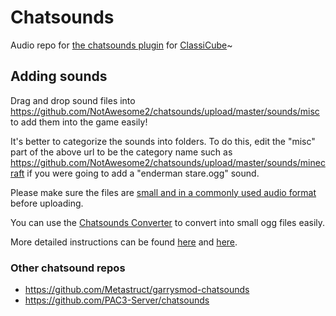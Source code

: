 # Chatsounds

Audio repo for [the chatsounds plugin](https://github.com/SpiralP/rust-classicube-chatsounds-plugin) for [ClassiCube](https://www.classicube.net/)~

## Adding sounds

Drag and drop sound files into https://github.com/NotAwesome2/chatsounds/upload/master/sounds/misc to add them into the game easily!  

It's better to categorize the sounds into folders.  To do this, edit the "misc" part of the above url to be the category name such as https://github.com/NotAwesome2/chatsounds/upload/master/sounds/minecraft if you were going to add a "enderman stare.ogg" sound.

Please make sure the files are [small and in a commonly used audio format](https://github.com/Metastruct/garrysmod-chatsounds/blob/master/HOW%20TO%20ADD%20SOUNDS.txt#L13) before uploading.

You can use the [Chatsounds Converter](https://carbonated-three-daphne.glitch.me/) to convert into small ogg files easily.

More detailed instructions can be found [here](https://github.com/Metastruct/garrysmod-chatsounds/blob/master/HOW%20TO%20ADD%20SOUNDS.txt) and [here](https://github.com/PAC3-Server/chatsounds/blob/master/README.md).

### Other chatsound repos

* https://github.com/Metastruct/garrysmod-chatsounds
* https://github.com/PAC3-Server/chatsounds
